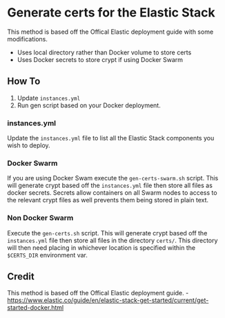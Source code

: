 # Generate certs for the Elastic Stack
This method is based off the Offical Elastic deployment guide with some modifications.
- Uses local directory rather than Docker volume to store certs
- Uses Docker secrets to store crypt if using Docker Swarm

## How To
1. Update `instances.yml`
2. Run gen script based on your Docker deployment.

### instances.yml
Update the `instances.yml` file to list all the Elastic Stack components you wish to deploy.

### Docker Swarm
If you are using Docker Swam execute the `gen-certs-swarm.sh` script. This will generate crypt based off the `instances.yml` file then store all files as docker secrets. Secrets allow containers on all Swarm nodes to access to the relevant crypt files as well prevents them being stored in plain text.

### Non Docker Swarm
Execute the `gen-certs.sh` script. This will generate crypt based off the `instances.yml` file then store all files in the directory `certs/`. 
This directory will then need placing in whichever location is specified within the `$CERTS_DIR` environment var.


## Credit
This method is based off the Offical Elastic deployment guide. - https://www.elastic.co/guide/en/elastic-stack-get-started/current/get-started-docker.html